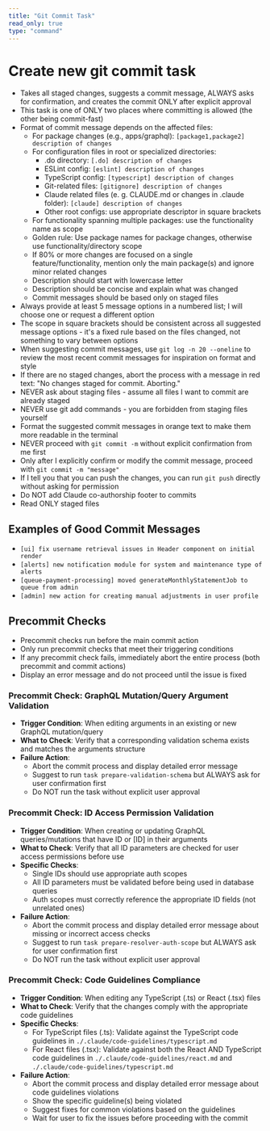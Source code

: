 ```yaml
---
title: "Git Commit Task"
read_only: true
type: "command"
---
```


# Create new git commit task

- Takes all staged changes, suggests a commit message, ALWAYS asks for confirmation, and creates the commit ONLY after explicit approval
- This task is one of ONLY two places where committing is allowed (the other being commit-fast)
- Format of commit message depends on the affected files:
  - For package changes (e.g., apps/graphql): `[package1,package2] description of changes`
  - For configuration files in root or specialized directories:
    - .do directory: `[.do] description of changes`
    - ESLint config: `[eslint] description of changes`
    - TypeScript config: `[typescript] description of changes`
    - Git-related files: `[gitignore] description of changes`
    - Claude related files (e. g. CLAUDE.md or changes in .claude folder): `[claude] description of changes`
    - Other root configs: use appropriate descriptor in square brackets
  - For functionality spanning multiple packages: use the functionality name as scope
  - Golden rule: Use package names for package changes, otherwise use functionality/directory scope
  - If 80% or more changes are focused on a single feature/functionality, mention only the main package(s) and ignore minor related changes
  - Description should start with lowercase letter
  - Description should be concise and explain what was changed
  - Commit messages should be based only on staged files
- Always provide at least 5 message options in a numbered list; I will choose one or request a different option
- The scope in square brackets should be consistent across all suggested message options - it's a fixed rule based on the files changed, not something to vary between options
- When suggesting commit messages, use `git log -n 20 --oneline` to review the most recent commit messages for inspiration on format and style
- If there are no staged changes, abort the process with a message in red text: "No changes staged for commit. Aborting."
- NEVER ask about staging files - assume all files I want to commit are already staged
- NEVER use git add commands - you are forbidden from staging files yourself
- Format the suggested commit messages in orange text to make them more readable in the terminal
- NEVER proceed with `git commit -m` without explicit confirmation from me first
- Only after I explicitly confirm or modify the commit message, proceed with `git commit -m "message"`
- If I tell you that you can push the changes, you can run `git push` directly without asking for permission
- Do NOT add Claude co-authorship footer to commits
- Read ONLY staged files

## Examples of Good Commit Messages

- `[ui] fix username retrieval issues in Header component on initial render`
- `[alerts] new notification module for system and maintenance type of alerts`
- `[queue-payment-processing] moved generateMonthlyStatementJob to queue from admin`
- `[admin] new action for creating manual adjustments in user profile`

## Precommit Checks

- Precommit checks run before the main commit action
- Only run precommit checks that meet their triggering conditions
- If any precommit check fails, immediately abort the entire process (both precommit and commit actions)
- Display an error message and do not proceed until the issue is fixed

### Precommit Check: GraphQL Mutation/Query Argument Validation

- **Trigger Condition**: When editing arguments in an existing or new GraphQL mutation/query
- **What to Check**: Verify that a corresponding validation schema exists and matches the arguments structure
- **Failure Action**: 
  - Abort the commit process and display detailed error message
  - Suggest to run `task prepare-validation-schema` but ALWAYS ask for user confirmation first
  - Do NOT run the task without explicit user approval

### Precommit Check: ID Access Permission Validation

- **Trigger Condition**: When creating or updating GraphQL queries/mutations that have ID or [ID] in their arguments
- **What to Check**: Verify that all ID parameters are checked for user access permissions before use
- **Specific Checks**:
  - Single IDs should use appropriate auth scopes
  - All ID parameters must be validated before being used in database queries
  - Auth scopes must correctly reference the appropriate ID fields (not unrelated ones)
- **Failure Action**: 
  - Abort the commit process and display detailed error message about missing or incorrect access checks
  - Suggest to run `task prepare-resolver-auth-scope` but ALWAYS ask for user confirmation first
  - Do NOT run the task without explicit user approval

### Precommit Check: Code Guidelines Compliance

- **Trigger Condition**: When editing any TypeScript (.ts) or React (.tsx) files
- **What to Check**: Verify that the changes comply with the appropriate code guidelines
- **Specific Checks**:
  - For TypeScript files (.ts): Validate against the TypeScript code guidelines in `./.claude/code-guidelines/typescript.md`
  - For React files (.tsx): Validate against both the React AND TypeScript code guidelines in `./.claude/code-guidelines/react.md` and `./.claude/code-guidelines/typescript.md`
- **Failure Action**: 
  - Abort the commit process and display detailed error message about code guidelines violations
  - Show the specific guideline(s) being violated
  - Suggest fixes for common violations based on the guidelines
  - Wait for user to fix the issues before proceeding with the commit
